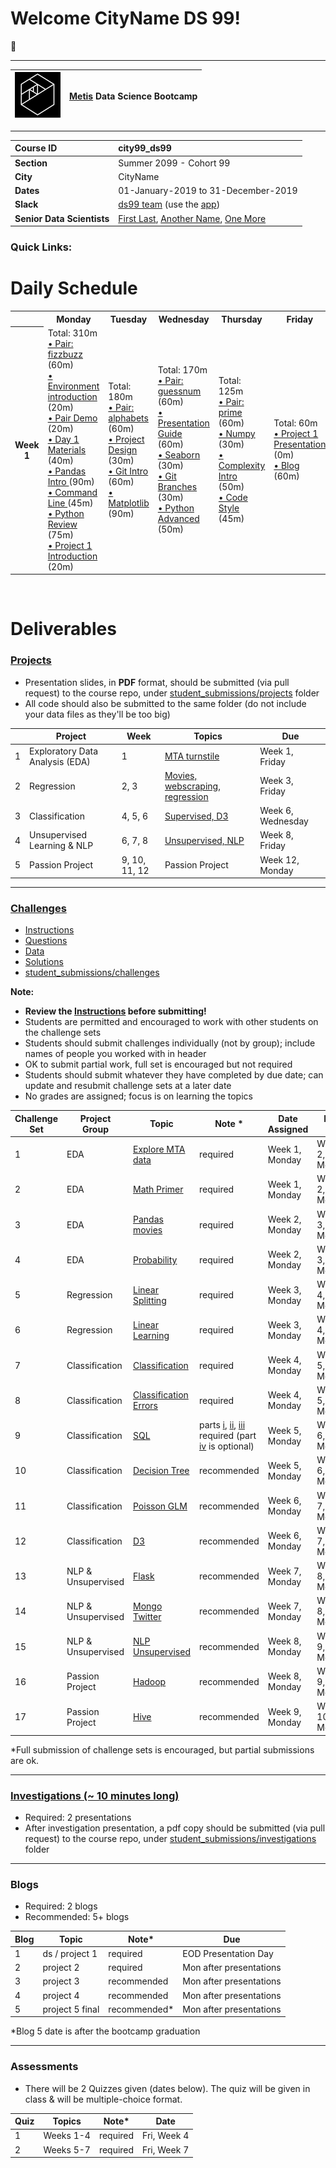
# Welcome CityName DS 99!

:wave:

---

| ![Metis logo](/curriculum/project-01/day-1-materials/metis.png)      |  [Metis](http://www.thisismetis.com/) Data Science Bootcamp    |
|------|-------|  

---
| **Course ID**     |  city99_ds99    |
|:------|:-------|
| **Section**   | Summer 2099 - Cohort 99  |  
| **City**  | CityName |
| **Dates** | 01-January-2019 to 31-December-2019   |
| **Slack** |  [ds99 team](https://Summer-city99-metis.slack.com/) (use the [app](https://slack.com/downloads)) |
| **Senior Data Scientists** |  [First Last](https://www.linkedin.com/in/first-last), [Another Name](https://www.linkedin.com/in/anothermname), [One More](https://www.linkedin.com/in/onemore123) |

### Quick Links:








# Daily Schedule

<table>
 <tr>
  <th>
  </th>
  <th>
   Monday
  </th>
  <th>
   Tuesday
  </th>
  <th>
   Wednesday
  </th>
  <th>
   Thursday
  </th>
  <th>
   Friday
  </th>
 </tr>
 <tr>
  <th>
   Week 1
  </th>
  <td>
   Total: 310m
   <br/>
   <a href="pairs/fizzbuzz">
    • Pair: fizzbuzz
   </a>
   (60m)
   <br/>
   <a href="/curriculum/project-01/environment-intro">
    • Environment introduction
   </a>
   (20m)
   <br/>
   <a href="/curriculum/project-01/pair_demo">
    • Pair Demo
   </a>
   (20m)
   <br/>
   <a href="/curriculum/project-01/day-1-materials">
    • Day 1 Materials
   </a>
   (40m)
   <br/>
   <a href="/curriculum/project-01/pandas-intro">
    • Pandas Intro
   </a>
   (90m)
   <br/>
   <a href="/curriculum/project-01/command-line">
    • Command Line
   </a>
   (45m)
   <br/>
   <a href="/curriculum/project-01/python-review">
    • Python Review
   </a>
   (75m)
   <br/>
   <a href="/curriculum/project-01/project-01-introduction">
    • Project 1 Introduction
   </a>
   (20m)
   <br/>
  </td>
  <td>
   Total: 180m
   <br/>
   <a href="pairs/alphabets">
    • Pair: alphabets
   </a>
   (60m)
   <br/>
   <a href="/curriculum/project-01/design">
    • Project Design
   </a>
   (30m)
   <br/>
   <a href="/curriculum/project-01/git-1">
    • Git Intro
   </a>
   (60m)
   <br/>
   <a href="/curriculum/project-01/matplotlib">
    • Matplotlib
   </a>
   (90m)
   <br/>
  </td>
  <td>
   Total: 170m
   <br/>
   <a href="pairs/guessnum">
    • Pair: guessnum
   </a>
   (60m)
   <br/>
   <a href="/curriculum/project-01/presentation-guide">
    • Presentation Guide
   </a>
   (60m)
   <br/>
   <a href="/curriculum/project-01/seaborn">
    • Seaborn
   </a>
   (30m)
   <br/>
   <a href="/curriculum/project-01/git-2">
    • Git Branches
   </a>
   (30m)
   <br/>
   <a href="/curriculum/project-01/python-advanced">
    • Python Advanced
   </a>
   (50m)
   <br/>
  </td>
  <td>
   Total: 125m
   <br/>
   <a href="pairs/prime">
    • Pair: prime
   </a>
   (60m)
   <br/>
   <a href="/curriculum/project-01/numpy">
    • Numpy
   </a>
   (30m)
   <br/>
   <a href="/curriculum/project-01/complexity">
    • Complexity Intro
   </a>
   (50m)
   <br/>
   <a href="/curriculum/project-01/code-style">
    • Code Style
   </a>
   (45m)
   <br/>
  </td>
  <td>
   Total: 60m
   <br/>
   <a href="/curriculum/project-01/project-01-presentation">
    • Project 1 Presentation
   </a>
   (0m)
   <br/>
   <a href="/curriculum/project-01/blog">
    • Blog
   </a>
   (60m)
   <br/>
  </td>
 </tr>
</table>
<br>

# Deliverables

### <a name="section-b"></a>[Projects](/projects)

* Presentation slides, in **PDF** format, should be submitted (via pull request) to the course repo, under [student_submissions/projects](/student_submissions/projects) folder
* All code should also be submitted to the same folder (do not include your data files as they'll be too big)

|    |Project | Week | Topics                 |  Due |
|----|----|-------|-------|----------|
| 1  | Exploratory Data Analysis (EDA)  | 1 | [MTA turnstile](/curriculum/project-01/project-01-introduction/project_01.md) | Week 1, Friday  |
| 2  | Regression  | 2, 3|  [Movies, webscraping, regression](/curriculum/project-02/project-02-introduction/project_02.md)  | Week 3, Friday |
| 3  | Classification | 4, 5, 6|  [Supervised, D3](/curriculum/project-03/project-03-introduction/project_03.md)        | Week 6, Wednesday |
| 4  | Unsupervised Learning & NLP | 6, 7, 8|  [Unsupervised, NLP](/curriculum/project-04/project-04-introduction/project_04.md) | Week 8, Friday  |
| 5  | Passion Project | 9, 10, 11, 12| Passion Project | Week 12, Monday |

---

### <a name="section-c"></a>[Challenges](/challenges)
 
* [Instructions](/challenges/README.md)
* [Questions](/challenges/challenges_questions)
* [Data](challenges/challenges_data)
* [Solutions](challenges/challenges_solutions)
* [student_submissions/challenges](/student_submissions/challenges)

**Note:**
* **Review the [Instructions](/challenges/README.md) before submitting!**
* Students are permitted and encouraged to work with other students on the challenge sets
* Students should submit challenges individually (not by group); include names of people you worked with in header
* OK to submit partial work, full set is encouraged but not required
* Students should submit whatever they have completed by due date; can update and resubmit challenge sets at a later date 
* No grades are assigned; focus is on learning the topics


| Challenge Set  | Project Group | Topic                 | Note * | Date Assigned   | Date Due      |
|----------------|---------------|-----------------------|---------------|------------|-------------|
| 1              | EDA        | [Explore MTA data](/challenges/challenges_questions/01-mta)      | required     | Week 1, Monday | Week 2, Monday  |
| 2              | EDA        | [Math Primer](/challenges/challenges_questions/02-primer)      | required     | Week 1, Monday | Week 2, Monday  |
| 3              | EDA        | [Pandas movies](/challenges/challenges_questions/03-pandas)                | required    | Week 2, Monday  |  Week 3, Monday   |
| 4              | EDA        | [Probability](/challenges/challenges_questions/04-probability)                | required    | Week 2, Monday | Week 3, Monday |
| 5              | Regression        | [Linear Splitting](/challenges/challenges_questions/05-linear_splitting)      | required    | Week 3, Monday | Week 4, Monday   |
| 6              | Regression        | [Linear Learning](/challenges/challenges_questions/06-linear_learning)       | required    | Week 3, Monday | Week 4, Monday |
| 7              | Classification       | [Classification](/challenges/challenges_questions/07-classification)        | required    | Week 4, Monday |   Week 5, Monday |
| 8              | Classification       | [Classification Errors](/challenges/challenges_questions/08-classification_errors) | required    | Week 4, Monday | Week 5, Monday |
| 9              | Classification       | [SQL](/challenges/challenges_questions/09-sql)                   | parts [i](/challenges/challenges_questions/09-sql/09_part_i_sql_w3school.md), [ii](/challenges/challenges_questions/09-sql/09_part_ii_sql_baseball.md), [iii](/challenges/challenges_questions/09-sql/09_part_iii_sql_soccer.md) required (part [iv](/challenges/challenges_questions/09-sql/09_part_iv_sql_tennis.md) is optional)    | Week 5, Monday | Week 6, Monday |
| 10             | Classification       | [Decision Tree](/challenges/challenges_questions/10-decision_tree)         |  recommended    | Week 5, Monday  | Week 6, Monday |
| 11             | Classification       | [Poisson GLM](/challenges/challenges_questions/11-poisson_glm)           | recommended     | Week 6, Monday |  Week 7, Monday    |
| 12             | Classification       | [D3](/challenges/challenges_questions/12-d3)                    | recommended    | Week 6, Monday | Week 7, Monday   |
| 13             | NLP & Unsupervised      | [Flask](/challenges/challenges_questions/13-flask)                 | recommended    | Week 7, Monday  | Week 8, Monday  |
| 14             | NLP & Unsupervised      | [Mongo Twitter](/challenges/challenges_questions/14-mongo_twitter)         | recommended    | Week 7, Monday | Week 8, Monday  |
| 15             | NLP & Unsupervised      | [NLP Unsupervised](/challenges/challenges_questions/15-nlp_unsup)      | recommended    | Week 8, Monday | Week 9, Monday  |
| 16             | Passion Project         | [Hadoop](/challenges/challenges_questions/16-hadoop)                | recommended    | Week 8, Monday | Week 9, Monday |
| 17             | Passion Project         | [Hive](/challenges/challenges_questions/17-hive)                  | recommended    | Week 9, Monday | Week 10, Monday |

*Full submission of challenge sets is encouraged, but partial submissions are ok. 

---

### <a name="section-f"></a>[Investigations (~ 10 minutes long)](/investigations)

* Required:  2 presentations
* After investigation presentation, a pdf copy should be submitted (via pull request) to the course repo, under [student_submissions/investigations](/student_submissions/investigations) folder

---

### <a name="section-d"></a>Blogs
 
* Required:  2 blogs
* Recommended:  5+ blogs

| Blog | Topic | Note* | Due |  
|------|-------|-------|-----|
| 1    | ds / project 1 | required | EOD Presentation Day |   
| 2    | project 2 | required |  Mon after presentations  |  
| 3    | project 3 | recommended |  Mon after presentations |
| 4    | project 4 | recommended | Mon after presentations |
| 5    | project 5 final | recommended* | Mon after presentations |  
*Blog 5 date is after the bootcamp graduation 

---

### <a name="section-e"></a>Assessments
 
* There will be 2 Quizzes given (dates below).  The quiz will be given in class & will be multiple-choice format.

| Quiz | Topics | Note* | Date |  
|------|-------|-------|-----|
| 1    | Weeks 1-4 | required | Fri, Week 4 |   
| 2    | Weeks 5-7 | required | Fri, Week 7 |  


